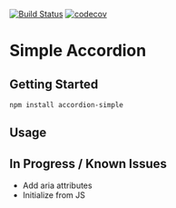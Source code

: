 [![Build Status](https://travis-ci.com/jaredforth/accordion.svg?token=mH2pScYxqRkBEzpBQAu6&branch=master)](https://travis-ci.com/jaredforth/accordion)
[![codecov](https://codecov.io/gh/jaredforth/accordion/branch/master/graph/badge.svg?token=SAKX0TVPH9)](https://codecov.io/gh/jaredforth/accordion)

# Simple Accordion 

## Getting Started

`npm install accordion-simple`



## Usage 

## In Progress / Known Issues
 
- Add aria attributes
- Initialize from JS
